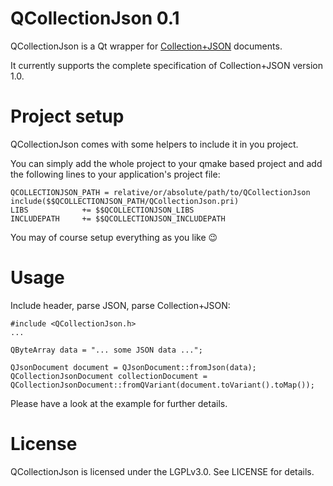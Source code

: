QCollectionJson 0.1
===================

QCollectionJson is a Qt wrapper for [Collection+JSON](http://amundsen.com/media-types/collection/) documents.

It currently supports the complete specification of Collection+JSON version 1.0.


Project setup
=============

QCollectionJson comes with some helpers to include it in you project.

You can simply add the whole project to your qmake based project and add the following lines to your application's project file:

```` qmake
QCOLLECTIONJSON_PATH = relative/or/absolute/path/to/QCollectionJson
include($$QCOLLECTIONJSON_PATH/QCollectionJson.pri)
LIBS            += $$QCOLLECTIONJSON_LIBS
INCLUDEPATH     += $$QCOLLECTIONJSON_INCLUDEPATH
`````

You may of course setup everything as you like :wink:


Usage
=====

Include header, parse JSON, parse Collection+JSON:

```` Qt
#include <QCollectionJson.h>
...

QByteArray data = "... some JSON data ...";

QJsonDocument document = QJsonDocument::fromJson(data);
QCollectionJsonDocument collectionDocument = QCollectionJsonDocument::fromQVariant(document.toVariant().toMap());
````

Please have a look at the example for further details.


License
=======

QCollectionJson is licensed under the LGPLv3.0. See LICENSE for details.
